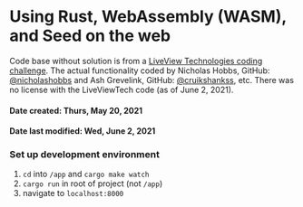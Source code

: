 # Using Rust, WebAssembly (WASM), and Seed on the web 

Code base without solution is from a [LiveView Technologies coding challenge](https://github.com/LiveViewTech/rust-test). The actual functionality coded by Nicholas Hobbs, GitHub: [@nicholashobbs](https://github.com/nicholashobbs) and Ash Grevelink, GitHub: [@cruikshankss](https://github.com/cruikshankss), etc. There was no license with the LiveViewTech code (as of June 2, 2021).

#### Date created: Thurs, May 20, 2021

#### Date last modified: Wed, June 2, 2021

### Set up development environment

1. `cd` into `/app` and `cargo make watch`
2. `cargo run` in root of project (not `/app`) 
3. navigate to `localhost:8000`

